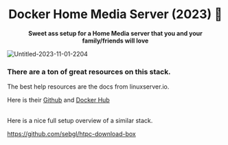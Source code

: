 <p align="center">
  <br><h1 align="center">Docker Home Media Server (2023) 💪 </h1>
  <p align="center">
    <strong align="center">
      Sweet ass setup for a Home Media server that you and your family/friends will love
    </strong>   
  </p>
  
![Untitled-2023-11-01-2204](https://github.com/bcanfield/docker-home-media-server/assets/12603953/a4e25a72-9487-45d0-84d7-8b6666b9e364)

<h3>There are a ton of great resources on this stack.</h3>

The best help resources are the docs from linuxserver.io.

Here is their [Github](https://github.com/linuxserver) and [Docker Hub](https://hub.docker.com/u/linuxserver)
<br></br>

Here is a nice full setup overview of a similar stack.

https://github.com/sebgl/htpc-download-box



